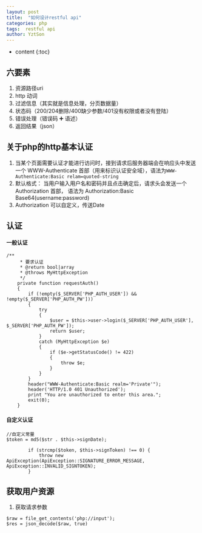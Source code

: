 ```yaml
---
layout: post
title:  "如何设计restful api"
categories: php
tags:  restful api
author: YztSon
---
```


* content
{:toc}


##  六要素

1. 资源路径uri
2. http 动词
3. 过滤信息（其实就是信息处理，分页数据量）
4. 状态码（200/204删除/400缺少参数/401没有权限或者没有登陆）
5. 错误处理（错误码 ➕ 语述）
6. 返回结果（json）


## 关于php的http基本认证

1. 当某个页面需要认证才能进行访问时，接到请求后服务器端会在响应头中发送一个 WWW-Authenticate 首部（用来标识认证安全域），语法为```WWW-Authenticate:Basic relam=quoted-string```
2. 默认格式：
当用户输入用户名和密码并且点击确定后，请求头会发送一个 Authorization 首部，
语法为 Authorization:Basic Base64(username:password)
3. Authorization 可以自定义，传送Date















## 认证

#### 一般认证


```
/**
	 * 要求认证
	 * @return bool|array
	 * @throws MyHttpException
	 */
	private function requestAuth()
	{
		if (!empty($_SERVER['PHP_AUTH_USER']) && !empty($_SERVER['PHP_AUTH_PW']))
		{
			try
			{
				$user = $this->user->login($_SERVER['PHP_AUTH_USER'], $_SERVER['PHP_AUTH_PW']);
				return $user;
			}
			catch (MyHttpException $e)
			{
				if ($e->getStatusCode() != 422)
				{
					throw $e;
				}
			}
		}
		header("WWW-Authenticate:Basic realm='Private'");
		header('HTTP/1.0 401 Unauthorized');
		print "You are unauthorized to enter this area.";
		exit(0);
	}

```

#### 自定义认证

```
//自定义常量
$token = md5($str . $this->signDate);

        if (strcmp($token, $this->signToken) !== 0) {
            throw new ApiException(ApiException::SIGNATURE_ERROR_MESSAGE, ApiException::INVALID_SIGNTOKEN);
        }

```

## 获取用户资源

1. 获取请求参数

```
$raw = file_get_contents('php://input');
$res = json_decode($raw, true)

```

















